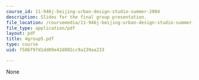 ```yaml
---
course_id: 11-946j-beijing-urban-design-studio-summer-2004
description: Slides for the final group presentation.
file_location: /coursemedia/11-946j-beijing-urban-design-studio-summer-2004/f586f97d1dd09e42d802cc9a139aa233_4group5.pdf
file_type: application/pdf
layout: pdf
title: 4group5.pdf
type: course
uid: f586f97d1dd09e42d802cc9a139aa233

---
```

None